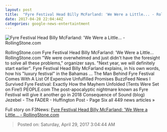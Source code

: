 ```yaml
---
layout: post
title:  "Fyre Festival Head Billy McFarland: 'We Were a Little... - RollingStone.com"
date: 2017-04-28 22:04:44Z
categories: google-news-entertaintment
---
```


![Fyre Festival Head Billy McFarland: 'We Were a Little... - RollingStone.com](http://img.wennermedia.com/social/rs-billy-mcfarland-qa-6c4ef770-ddca-447d-af16-f9e6d048a2d2.jpg)

RollingStone.com Fyre Festival Head Billy McFarland: 'We Were a Little... RollingStone.com "We were overwhelmed and just didn't have the foresight to solve all these problems," organizer says. "Next year, we will definitely start earlier". Fyre Festival Head Billy McFarland explains, in his own words, how his "luxury festival" in the Bahamas ... The Man Behind Fyre Festival Comes With A List Of Expensive Unfulfilled Promises BuzzFeed News I Survived Fyre Festival: Exactly How the Mayhem Unfolded (Tents Were Set on Fire!) PEOPLE.com The post-apocalyptic nightmare known as Fyre Festival will give it another go in 2018 Consequence of Sound (blog) Jezebel - The FADER - Huffington Post - Page Six all 449 news articles »


Full story on F3News: [Fyre Festival Head Billy McFarland: 'We Were a Little... - RollingStone.com](http://www.f3nws.com/n/3dPXAE)

> Posted on: Saturday, April 29, 2017 3:04:44 AM

